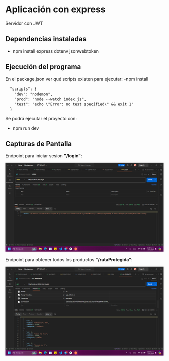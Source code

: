 # Aplicación con express

Servidor con JWT

## Dependencias instaladas
-  npm install express dotenv jsonwebtoken

## Ejecución del programa

En el package.json ver qué scripts existen para ejecutar:
-npm install

```
  "scripts": {
    "dev": "nodemon",
    "prod": "node --watch index.js",
    "test": "echo \"Error: no test specified\" && exit 1"
  }
```

Se podrá ejecutar el proyecto con:
- npm run dev

## Capturas de Pantalla

Endpoint para iniciar sesion **"/login"**:

![Endpoint POST](assets/login.png)

Endpoint para obtener todos los productos  **"/rutaProtegida"**:

![Endpoint GET ALL](assets/all.png)

